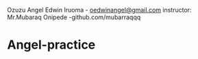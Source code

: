 Ozuzu Angel Edwin Iruoma  - oedwinangel@gmail.com
instructor: Mr.Mubaraq Onipede -github.com/mubarraqqq   

# Angel-practice
